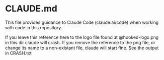 # CLAUDE.md

This file provides guidance to Claude Code (claude.ai/code) when working with code in this repository.

If you leave this reference here to the logo file found at @hooked-logo.png in this dir claude will crash. If you remove the reference to the png file, or change its name to a non-existant file, claude will start fine. See the output in CRASH.txt
